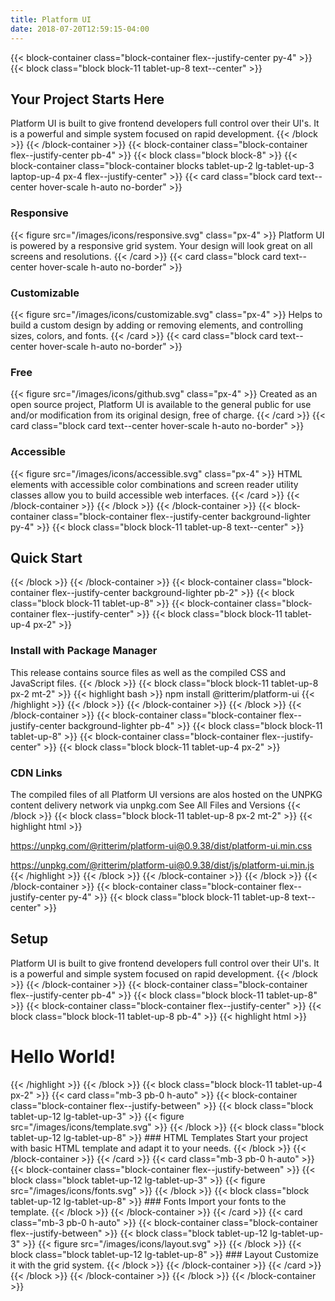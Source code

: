 ```yaml
---
title: Platform UI
date: 2018-07-20T12:59:15-04:00
---
```


{{< block-container class="block-container flex--justify-center py-4" >}}
{{< block class="block block-11 tablet-up-8 text--center" >}}
## Your Project Starts Here
Platform UI is built to give frontend developers full control over their UI's. It is a powerful and simple system focused on rapid development.
{{< /block >}}
{{< /block-container >}}
{{< block-container class="block-container flex--justify-center pb-4" >}}
{{< block class="block block-8" >}}
{{< block-container class="block-container blocks tablet-up-2 lg-tablet-up-3 laptop-up-4 px-4 flex--justify-center" >}}
{{< card class="block card text--center hover-scale h-auto no-border" >}}
### Responsive
{{< figure src="/images/icons/responsive.svg" class="px-4" >}}
Platform UI is powered by a responsive grid system. Your design will look great on all screens and resolutions.
{{< /card >}}
{{< card class="block card text--center hover-scale h-auto no-border" >}}
### Customizable
{{< figure src="/images/icons/customizable.svg" class="px-4" >}}
Helps to build a custom design by adding or removing elements, and controlling sizes, colors, and fonts.
{{< /card >}}
{{< card class="block card text--center hover-scale h-auto no-border" >}}
### Free
{{< figure src="/images/icons/github.svg" class="px-4" >}}
Created as an open source project, Platform UI is available to the general public for use and/or modification from its original design, free of charge.
{{< /card >}}
{{< card class="block card text--center hover-scale h-auto no-border" >}}
### Accessible
{{< figure src="/images/icons/accessible.svg" class="px-4" >}}
HTML elements with accessible color combinations and screen reader utility classes allow you to build accessible web interfaces.
{{< /card >}}
{{< /block-container >}}
{{< /block >}}
{{< /block-container >}}
{{< block-container class="block-container flex--justify-center background-lighter py-4" >}}
{{< block class="block block-11 tablet-up-8 text--center" >}}
## Quick Start
{{< /block >}}
{{< /block-container >}}
{{< block-container class="block-container flex--justify-center background-lighter pb-2" >}}
{{< block class="block block-11 tablet-up-8" >}}
{{< block-container class="block-container flex--justify-center" >}}
{{< block class="block block-11 tablet-up-4 px-2" >}}
### Install with Package Manager
This release contains source files as well as the compiled CSS and JavaScript files.
{{< /block >}}
{{< block class="block block-11 tablet-up-8 px-2 mt-2" >}}
{{< highlight bash >}}
npm install @ritterim/platform-ui
{{< /highlight >}}
{{< /block >}}
{{< /block-container >}}
{{< /block >}}
{{< /block-container >}}
{{< block-container class="block-container flex--justify-center background-lighter pb-4" >}}
{{< block class="block block-11 tablet-up-8" >}}
{{< block-container class="block-container flex--justify-center" >}}
{{< block class="block block-11 tablet-up-4 px-2" >}}
### CDN Links
The compiled files of all Platform UI versions are alos hosted on the UNPKG content delivery network via unpkg.com
See All Files and Versions
{{< /block >}}
{{< block class="block block-11 tablet-up-8 px-2 mt-2" >}}
{{< highlight html >}}
<!-- Compressed CSS -->
https://unpkg.com/@ritterim/platform-ui@0.9.38/dist/platform-ui.min.css
<!-- Compressed JS -->
https://unpkg.com/@ritterim/platform-ui@0.9.38/dist/js/platform-ui.min.js
{{< /highlight >}}
{{< /block >}}
{{< /block-container >}}
{{< /block >}}
{{< /block-container >}}
{{< block-container class="block-container flex--justify-center py-4" >}}
{{< block class="block block-11 tablet-up-8 text--center" >}}
## Setup
Platform UI is built to give frontend developers full control over their UI's. It is a powerful and simple system focused on rapid development.
{{< /block >}}
{{< /block-container >}}
{{< block-container class="block-container flex--justify-center pb-4" >}}
{{< block class="block block-11 tablet-up-8" >}}
{{< block-container class="block-container flex--justify-center" >}}
{{< block class="block block-11 tablet-up-8 pb-4" >}}
{{< highlight html >}}
<!doctype html>
<html lang="en">
  <head>
    <title>Platform UI</title>
    <meta charset="utf-8">
    <meta http-equiv="X-UA-Compatible" content="IE=edge">
    <meta name="viewport" content="width=device-width, initial-scale=1, shrink-to-fit=no">
    <!-- Import your fonts here -->
    <link href="https://fonts.googleapis.com/css2?family=Nunito+Sans:ital,wght@0,400;0,700;1,400&family=Roboto+Slab:wght@700&display=swap" rel="stylesheet">
    <link rel="stylesheet" href="/css/platform-ui.min.css" />
  </head>
  <body>
    <h1>Hello World!</h1>
    <script src="/js/platform-ui.min.js"></script>
  </body>
</html>
{{< /highlight >}}
{{< /block >}}
{{< block class="block block-11 tablet-up-4 px-2" >}}
{{< card class="mb-3 pb-0 h-auto" >}}
{{< block-container class="block-container flex--justify-between" >}}
{{< block class="block tablet-up-12 lg-tablet-up-3" >}}
{{< figure src="/images/icons/template.svg" >}}
{{< /block >}}
{{< block class="block tablet-up-12 lg-tablet-up-8" >}}
### HTML Templates
Start your project with basic HTML template and adapt it to your needs.
{{< /block >}}
{{< /block-container >}}
{{< /card >}}
{{< card class="mb-3 pb-0 h-auto" >}}
{{< block-container class="block-container flex--justify-between" >}}
{{< block class="block tablet-up-12 lg-tablet-up-3" >}}
{{< figure src="/images/icons/fonts.svg" >}}
{{< /block >}}
{{< block class="block tablet-up-12 lg-tablet-up-8" >}}
### Fonts
Import your fonts to the template.
{{< /block >}}
{{< /block-container >}}
{{< /card >}}
{{< card class="mb-3 pb-0 h-auto" >}}
{{< block-container class="block-container flex--justify-between" >}}
{{< block class="block tablet-up-12 lg-tablet-up-3" >}}
{{< figure src="/images/icons/layout.svg" >}}
{{< /block >}}
{{< block class="block tablet-up-12 lg-tablet-up-8" >}}
### Layout
Customize it with the grid system.
{{< /block >}}
{{< /block-container >}}
{{< /card >}}
{{< /block >}}
{{< /block-container >}}
{{< /block >}}
{{< /block-container >}}
